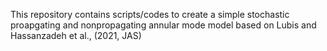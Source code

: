 This repository contains scripts/codes to create a simple stochastic proapgating and nonpropagating annular mode model based on Lubis and Hassanzadeh et al., (2021, JAS)
